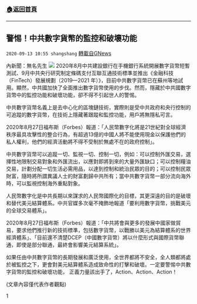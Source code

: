 ###  [:house:返回首頁](https://github.com/ourhimalayas/txt)
---

## 警惕！中共數字貨幣的監控和破壞功能
`2020-09-13 10:55 shangshang` [轉載自GNews](https://gnews.org/zh-hant/352553/)

內新聞：無名先生
![](https://s3.amazonaws.com/gnews-media-offload/wp-content/uploads/2020/09/13104405/42F03EFA-DC43-4EBA-AE8F-6CCE7FA9FB9D.png)
2020年8月中共建設銀行在手機銀行系統開展數字貨幣短暫測試、9月中共央行研究制定條碼支付互聯互通技術標準並推出《金融科技（FinTech）發展規劃（2019—2021 年）》，目前中共數字貨幣已在蘇州等地試用。顯然，中共國加快了全面推出數字貨幣使用的步伐。然而，隱藏於中共國數字貨幣中的監控功能和破壞功能，卻不得不引起世人的警惕。

中共數字貨幣名義上是去中心化的區塊鏈技術，實際則是受中共政府和央行控制的可追蹤的數字貨幣，在技術上隱藏著跟蹤和監控功能，用戶將無隱私可言。

2020年8月27日福布斯（Forbes）報道：「人民幣數字化將是21世紀對全球經濟秩序最具攻擊性的整合行為，有超過13億的中國人將不能使用現金以保護他們的私人權利，他們的經濟活動將不得不受制於無處不在的政府控制」。

中共數字貨幣可以追蹤一切、監視一切、控制一切，例如：可以控制外匯交易，選擇性地限制交易對象和外匯流出，以應對即將到來的大量外匯缺口；可以控制糧油交易，計劃分配一切生活必需用品，以達到控制和統治民眾的目的；可以控制民眾財富，隨時將所謂異議人士的財富劃歸中共所有；當中共數字貨幣一部分流向海外時，可以監視控制海外重點對象。

人民幣數字化是中共長期以來謀求的人民幣國際化的目標，其更深遠的目的是破壞和替代美元結算體系。中共官媒多次毫不掩飾地報道「要利用數字貨幣，挑戰美元的全球交易體系」。

2020年8月27日福布斯（Forbes）報道：「中共將會與更多的發展中國家做貿易，要求他們推行新的技術標準，包括數字貨幣，以戰勝以美元為結算體系的世界經濟體系」、「目前還不清楚DCEP（中國數字貨幣）將以什麼形式與國際貨幣聯通，即使是部分聯通，最終會影響美元結算系統」。

如果任由中共數字貨幣的長期發展和廣泛使用，全世界都將不安全，全人類都將處於被監控之下，更會對美元結算體系造成致命性的打擊和破壞。一定要警惕中共數字貨幣的監控和破壞功能， 正義力量該出手了，Action、Action、Action！

(文章內容僅代表作者觀點)

1
